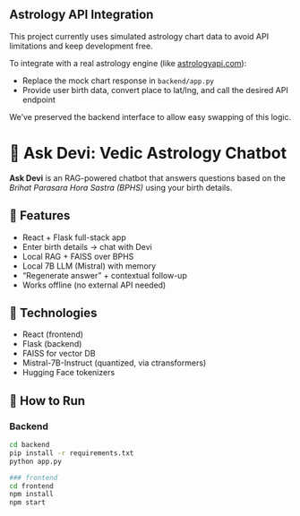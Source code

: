 ## Astrology API Integration

This project currently uses simulated astrology chart data to avoid API limitations and keep development free.

To integrate with a real astrology engine (like [astrologyapi.com](https://astrologyapi.com)):
- Replace the mock chart response in `backend/app.py`
- Provide user birth data, convert place to lat/lng, and call the desired API endpoint

We’ve preserved the backend interface to allow easy swapping of this logic.



# 🪷 Ask Devi: Vedic Astrology Chatbot

**Ask Devi** is an RAG-powered chatbot that answers questions based on the *Brihat Parasara Hora Sastra (BPHS)* using your birth details.

## 📌 Features
- React + Flask full-stack app
- Enter birth details → chat with Devi
- Local RAG + FAISS over BPHS
- Local 7B LLM (Mistral) with memory
- “Regenerate answer” + contextual follow-up
- Works offline (no external API needed)

## 🧠 Technologies
- React (frontend)
- Flask (backend)
- FAISS for vector DB
- Mistral-7B-Instruct (quantized, via ctransformers)
- Hugging Face tokenizers

## 🧪 How to Run

### Backend

```bash
cd backend
pip install -r requirements.txt
python app.py

### frontend
cd frontend
npm install
npm start
